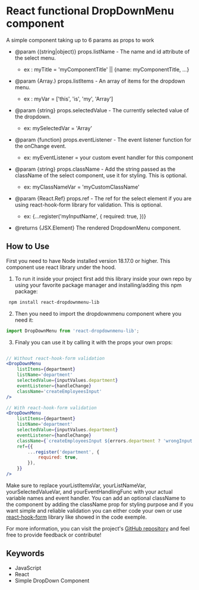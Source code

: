 # React functional DropDownMenu component

A simple component taking up to 6 params as props to work

- @param {(string|object)} props.listName - The name and id attribute of the select menu.

  - ex : myTitle = 'myComponentTitle' || {name: myComponentTitle, ...}

- @param {Array.<string>} props.listItems - An array of items for the dropdown menu.

  - ex : myVar = ['this', 'is', 'my', 'Array']

- @param {string} props.selectedValue - The currently selected value of the dropdown.

  - ex: mySelectedVar = 'Array'

- @param {function} props.eventListener - The event listener function for the onChange event.

  - ex: myEventListener = your custom event handler for this component

- @param {string} props.className - Add the string passed as the className of the select component, use it for styling.
  This is optional.

  - ex: myClassNameVar = 'myCustomClassName'

- @param {React.Ref<HTMLSelectElement>} props.ref - The ref for the select element if you are using react-hook-form library for validation.
  This is optional.

  - ex: {...register('myInputName', {
    required: true,
    })}

- @returns {JSX.Element} The rendered DropdownMenu component.

## How to Use

First you need to have Node installed version 18.17.0 or higher.
This component use react library under the hood.

1. To run it inside your project first add this library inside your own repo by using your favorite package manager and installing/adding this npm package:

```bash
 npm install react-dropdownmenu-lib
```

2. Then you need to import the dropdownmenu component where you need it:

```js
import DropDownMenu from 'react-dropdownmenu-lib';
```

3. Finaly you can use it by calling it with the props your own props:

```jsx

// Without react-hook-form validation
<DropDownMenu
	listItems={department}
	listName='department'
	selectedValue={inputValues.department}
	eventListener={handleChange}
	className='createEmployeesInput'
/>

// With react-hook-form validation
<DropDownMenu
	listItems={department}
	listName='department'
	selectedValue={inputValues.department}
	eventListener={handleChange}
	className={`createEmployeesInput ${errors.department ? 'wrongInput' : ''}`}
	ref={{
		...register('department', {
			required: true,
		}),
	}}
/>
```

Make sure to replace yourListItemsVar, yourListNameVar, yourSelectedValueVar, and yourEventHandlingFunc with your actual variable names and event handler.
You can add an optional className to the component by adding the className prop for styling purpose and if you want simple and reliable validation you can either code your own or use [react-hook-form](https://www.react-hook-form.com/get-started) library like showed in the code exemple.

For more information, you can visit the project's [GitHub repository](https://github.com/M-Gweltaz/OC-Project-14-NPM-Lib) and feel free to provide feedback or contribute!

## Keywords

- JavaScript
- React
- Simple DropDown Component

